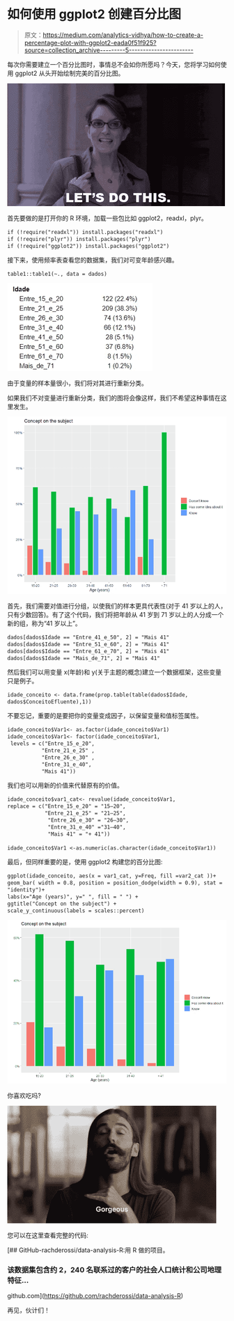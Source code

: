 # 如何使用 ggplot2 创建百分比图

> 原文：<https://medium.com/analytics-vidhya/how-to-create-a-percentage-plot-with-ggplot2-eada0f51f925?source=collection_archive---------5----------------------->

每次你需要建立一个百分比图时，事情总不会如你所愿吗？今天，您将学习如何使用 ggplot2 从头开始绘制完美的百分比图。

![](img/c91a2004b335018f83c57b744f233a8b.png)

首先要做的是打开你的 R 环境，加载一些包比如 ggplot2，readxl，plyr。

```
if (!require("readxl")) install.packages("readxl")
if (!require("plyr")) install.packages("plyr")
if (!require("ggplot2")) install.packages("ggplot2")
```

接下来，使用频率表查看您的数据集，我们对可变年龄感兴趣。

```
table1::table1(~., data = dados)
```

![](img/61818ef17aa82782961688b7536b5055.png)

由于变量的样本量很小，我们将对其进行重新分类。

如果我们不对变量进行重新分类，我们的图将会像这样，我们不希望这种事情在这里发生。

![](img/22443161c0a1b76c69d59884bce4f5c1.png)

首先，我们需要对值进行分组，以使我们的样本更具代表性(对于 41 岁以上的人，只有少数回答)。有了这个代码，我们将把年龄从 41 岁到 71 岁以上的人分成一个新的组，称为“41 岁以上”。

```
dados[dados$Idade == "Entre_41_e_50", 2] = "Mais 41"
dados[dados$Idade == "Entre_51_e_60", 2] = "Mais 41"
dados[dados$Idade == "Entre_61_e_70", 2] = "Mais 41"
dados[dados$Idade == "Mais_de_71", 2] = "Mais 41"
```

然后我们可以用变量 x(年龄)和 y(关于主题的概念)建立一个数据框架，这些变量只是例子。

```
idade_conceito <- data.frame(prop.table(table(dados$Idade, 
dados$ConceitoEfluente),1))
```

不要忘记，重要的是要把你的变量变成因子，以保留变量和值标签属性。

```
idade_conceito$Var1<- as.factor(idade_conceito$Var1)
idade_conceito$Var1<- factor(idade_conceito$Var1,
 levels = c("Entre_15_e_20", 
           "Entre_21_e_25" ,
           "Entre_26_e_30" ,
           "Entre_31_e_40", 
           "Mais 41"))
```

我们也可以用新的价值来代替原有的价值。

```
idade_conceito$var1_cat<- revalue(idade_conceito$Var1, 
replace = c("Entre_15_e_20" = "15–20", 
            "Entre_21_e_25" = "21–25",
             "Entre_26_e_30" = "26–30",
             "Entre_31_e_40" ="31–40", 
             "Mais 41" = "+ 41"))

idade_conceito$Var1 <-as.numeric(as.character(idade_conceito$Var1))
```

最后，但同样重要的是，使用 ggplot2 构建您的百分比图:

```
ggplot(idade_conceito, aes(x = var1_cat, y=Freq, fill =var2_cat ))+
geom_bar( width = 0.8, position = position_dodge(width = 0.9), stat = "identity")+ 
labs(x="Age (years)", y=" ", fill = " ") +
ggtitle("Concept on the subject") +
scale_y_continuous(labels = scales::percent)
```

![](img/18fae1c38cb78158284751153682a337.png)

你喜欢吃吗?

![](img/53f97f195b3c6b1c3510041a872c5ba4.png)

您可以在这里查看完整的代码:

[](https://github.com/rachderossi/data-analysis-R) [## GitHub-rachderossi/data-analysis-R:用 R 做的项目。

### 该数据集包含约 2，240 名联系过的客户的社会人口统计和公司地理特征…

github.com](https://github.com/rachderossi/data-analysis-R) 

再见，伙计们！